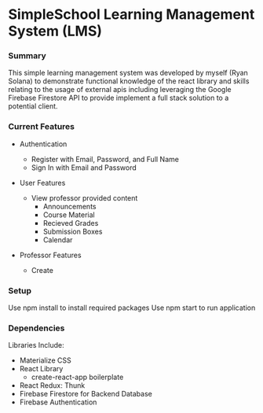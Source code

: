 # SimpleSchool Learning Management System (LMS)

### Summary
This simple learning management system was developed by myself (Ryan Solana) to demonstrate functional knowledge of the react library and skills relating to the usage of external apis including leveraging the Google Firebase Firestore API to provide implement a full stack solution to a potential client.

### Current Features
- Authentication
    - Register with Email, Password, and Full Name
    - Sign In with Email and Password

- User Features
    - View professor provided content
        - Announcements
        - Course Material
        - Recieved Grades
        - Submission Boxes
        - Calendar

- Professor Features
    - Create 

### Setup
Use npm install to install required packages
Use npm start to run application

### Dependencies
Libraries Include:
- Materialize CSS
- React Library
   - create-react-app boilerplate
- React Redux: Thunk
- Firebase Firestore for Backend Database
- Firebase Authentication


